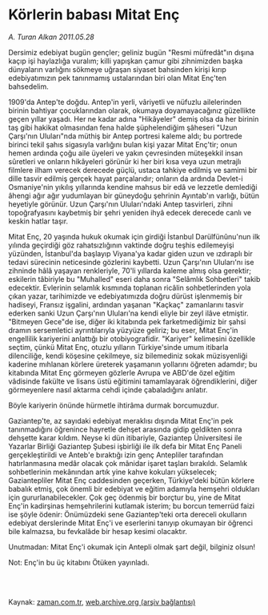 # Körlerin babası Mitat Enç

*A. Turan Alkan 2011.05.28*

<td class="columnist-detail">
<p>Dersimiz edebiyat bugün gençler; geliniz bugün "Resmi müfredât"ın dışına kaçıp işi haylazlığa vuralım; killi yapışkan çamur gibi zihnimizden başka dünyaların varlığını sökmeye uğraşan siyaset bahsinden kirişi kırıp edebiyatımızın pek tanınmamış ustalarından biri olan Mitat Enç'ten bahsedelim.</p>
<p>
<div id="haberMetinDiv">
<p>1909'da Antep'te doğdu. Antep'in yerli, vâriyetli ve nüfuzlu ailelerinden birinin bahtiyar çocuklarından olarak, okumaya doyamayacağınız güzellikte geçen yıllar yaşadı. Her ne kadar adına "Hikâyeler" demiş olsa da her birinin taş gibi hakikat olmasından fena halde şüphelendiğim şâheseri "Uzun Çarşı'nın Uluları"nda müthiş bir Antep portresi kaleme aldı; bu portrede birinci tekil şahıs sigasıyla varlığını bulan kişi yazar Mitat Enç'tir; onun hemen ardında çoğu aile üyeleri ve yakın çevresinden müteşekkil insan sûretleri ve onların hikâyeleri görünür ki her biri kısa veya uzun metrajlı filmlere ilham verecek derecede güçlü, ustaca tahkiye edilmiş ve samimi bir dille tasvir edilmiş gerçek hayat parçalarıdır; onların da ardında Devlet-i Osmaniye'nin yıkılış yıllarında kendine mahsus bir edâ ve lezzetle demlediği âhengi ağır ağır yudumlayan bir güneydoğu şehrinin Ayıntab'ın varlığı, bütün heyetiyle görünür. Uzun Çarşı'nın Uluları'ndaki Antep tasvirleri, zihni topoğrafyasını kaybetmiş bir şehri yeniden ihyâ edecek derecede canlı ve keskin hatlar taşır.
<p>Mitat Enç, 20 yaşında hukuk okumak için girdiği İstanbul Darülfünûnu'nun ilk yılında geçirdiği göz rahatsızlığının vaktinde doğru teşhis edilemeyişi yüzünden, İstanbul'da başlayıp Viyana'ya kadar giden uzun ve ızdıraplı bir tedavi sürecinin neticesinde gözlerini kaybetti. Uzun Çarşı'nın Uluları'nı ise zihninde hâlâ yaşayan renkleriyle, 70'li yıllarda kaleme almış olsa gerektir; eskilerin tâbiriyle bu "Muhalled" eseri daha sonra "Selâmlık Sohbetleri" takib edecektir. Evlerinin selamlık kısmında toplanan ricâlin sohbetlerinden yola çıkan yazar, tarihimizde ve edebiyatımızda doğru dürüst işlenmemiş bir hadiseyi, Fransız işgalini, ardından yaşanan "Kaçkaç" zamanlarını tasvir ederken sanki Uzun Çarşı'nın Uluları'na kendi eliyle bir zeyl ilâve etmiştir. "Bitmeyen Gece"de ise, diğer iki kitabında pek farketmediğimiz bir şahsi dramın sersemletici ayrıntılarıyla yüzyüze geliriz; bu eser, Mitat Enç'in engellilik kariyerini anlattığı bir otobiyografidir. "Kariyer" kelimesini özellikle seçtim, çünkü Mitat Enç, otuzlu yılların Türkiye'sinde umum itibarla dilenciliğe, kendi köşesine çekilmeye, siz bilemediniz sokak müzisyenliği kaderine mıhlanan körlere üreterek yaşamanın yollarını öğreten adamdır; bu kitabında Mitat Enç görmeyen gözlerle Avrupa ve ABD'de özel eğitim vâdisinde fakülte ve lisans üstü eğitimini tamamlayarak öğrendiklerini, diğer görmeyenlere nasıl aktarma cehdi içinde çabaladığını anlatır.
<p>Böyle kariyerin önünde hürmetle ihtirâma durmak borcumuzdur.
<p>Gaziantep'te, az sayıdaki edebiyat meraklısı dışında Mitat Enç'in pek tanınmadığını öğrenince hayretle dehşet arasında gidip geldikten sonra dehşette karar kıldım. Neyse ki dün itibariyle, Gaziantep Üniversitesi ile Yazarlar Birliği Gaziantep Şubesi işbirliği ile ilk defa bir Mitat Enç Paneli gerçekleştirildi ve Anteb'e bıraktığı izin genç Antepliler tarafından hatırlanmasına medâr olacak çok mânidar işaret taşları bırakıldı. Selamlık sohbetlerinin mekânından artık yine kahve kokuları yükselecek; Gaziantepliler Mitat Enç caddesinden geçerken, Türkiye'deki bütün körlere babalık etmiş, çok önemli bir edebiyat ve eğitim adamıyla hemşehri oldukları için gururlanabilecekler. Çok geç ödenmiş bir borçtur bu, yine de Mitat Enç'in kadirşinas hemşehrilerini kutlamak isterim; bu borcun temerrüd faizi ise şöyle ödenir: Önümüzdeki sene Gaziantep'teki orta dereceli okulların edebiyat derslerinde Mitat Enç'i ve eserlerini tanıyıp okumayan bir öğrenci bile kalmazsa, bu fevkalâde bir hesap kesimi olacaktır.
<p>Unutmadan: Mitat Enç'i okumak için Antepli olmak şart değil, bilginiz olsun!
<p>Not: Enç'in bu üç kitabını Ötüken yayınladı. </p></p></p></p></p></p></div>
</p>


<p><br>
		 </br></p></td>

Kaynak: [zaman.com.tr](http://zaman.com.tr/yazar.do?yazino=1139817), [web.archive.org (arşiv bağlantısı)](http://web.archive.org/web/20110803113256/http://zaman.com.tr:80/yazar.do?yazino=1139817)
